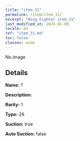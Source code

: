 ```yaml
---
title: "item_31"
permalink: /item/item_31/
excerpt: "Wing Fighter item_31"
last_modified_at: 2024-01-09
locale: en
ref: "item_31.md"
toc: false
classes: wide
---
```



 No image



## Details

 **Name:** ? 

 **Description:** 

 **Rarity:** 1 

 **Type:** 26 

 **Suction:** true 

 **Auto Suction:** false 


